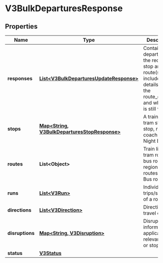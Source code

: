 # V3BulkDeparturesResponse

## Properties
Name | Type | Description | Notes
------------ | ------------- | ------------- | -------------
**responses** | [**List&lt;V3BulkDeparturesUpdateResponse&gt;**](V3BulkDeparturesUpdateResponse.md) | Contains departures for the requested stop and route(s). It includes details as to the route_direction and whether it is still valid. |  [optional]
**stops** | [**Map&lt;String, V3BulkDeparturesStopResponse&gt;**](V3BulkDeparturesStopResponse.md) | A train station, tram stop, bus stop, regional coach stop or Night Bus stop |  [optional]
**routes** | **List&lt;Object&gt;** | Train lines, tram routes, bus routes, regional coach routes, Night Bus routes |  [optional]
**runs** | [**List&lt;V3Run&gt;**](V3Run.md) | Individual trips/services of a route |  [optional]
**directions** | [**List&lt;V3Direction&gt;**](V3Direction.md) | Directions of travel of route |  [optional]
**disruptions** | [**Map&lt;String, V3Disruption&gt;**](V3Disruption.md) | Disruption information applicable to relevant routes or stops |  [optional]
**status** | [**V3Status**](V3Status.md) |  |  [optional]
